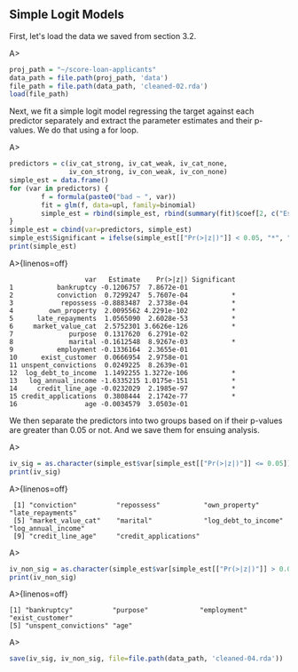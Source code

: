 ## Simple Logit Models

First, let's load the data we saved from section 3.2.

A>
```r
proj_path = "~/score-loan-applicants"
data_path = file.path(proj_path, 'data')
file_path = file.path(data_path, 'cleaned-02.rda')
load(file_path)
```

Next, we fit a simple logit model regressing the target against each predictor separately and extract the parameter estimates and their p-values. We do that using a for loop.

A>
```r
predictors = c(iv_cat_strong, iv_cat_weak, iv_cat_none, 
               iv_con_strong, iv_con_weak, iv_con_none)
simple_est = data.frame()
for (var in predictors) {
        f = formula(paste0("bad ~ ", var))
        fit = glm(f, data=upl, family=binomial)
        simple_est = rbind(simple_est, rbind(summary(fit)$coef[2, c("Estimate", "Pr(>|z|)")]))
} 
simple_est = cbind(var=predictors, simple_est)
simple_est$Significant = ifelse(simple_est[["Pr(>|z|)"]] < 0.05, "*", " ")
print(simple_est)
```

A>{linenos=off}
```
                   var   Estimate    Pr(>|z|) Significant
1           bankruptcy -0.1206757  7.8672e-01            
2           conviction  0.7299247  5.7607e-04           *
3            repossess -0.8883487  2.3738e-04           *
4         own_property  2.0095562 4.2291e-102           *
5      late_repayments  1.0565090  2.6028e-53           *
6     market_value_cat  2.5752301 3.6626e-126           *
7              purpose  0.1317620  6.2791e-02            
8              marital -0.1612548  8.9267e-03           *
9           employment -0.1336164  2.3655e-01            
10      exist_customer  0.0666954  2.9758e-01            
11 unspent_convictions  0.0249225  8.2639e-01            
12  log_debt_to_income  1.1492255 1.3272e-106           *
13   log_annual_income -1.6335215 1.0175e-151           *
14     credit_line_age -0.0232029  2.1985e-97           *
15 credit_applications  0.3808444  2.1742e-77           *
16                 age -0.0034579  3.0503e-01            
```

We then separate the predictors into two groups based on if their p-values are greater than 0.05 or not. And we save them for ensuing analysis.

A>
```r
iv_sig = as.character(simple_est$var[simple_est[["Pr(>|z|)"]] <= 0.05])
print(iv_sig)
```

A>{linenos=off}
```
 [1] "conviction"          "repossess"           "own_property"        "late_repayments"    
 [5] "market_value_cat"    "marital"             "log_debt_to_income"  "log_annual_income"  
 [9] "credit_line_age"     "credit_applications"
```

A>
```r
iv_non_sig = as.character(simple_est$var[simple_est[["Pr(>|z|)"]] > 0.05])
print(iv_non_sig)
```

A>{linenos=off}
```
[1] "bankruptcy"          "purpose"             "employment"          "exist_customer"     
[5] "unspent_convictions" "age"                
```

A>
```r
save(iv_sig, iv_non_sig, file=file.path(data_path, 'cleaned-04.rda'))
```

